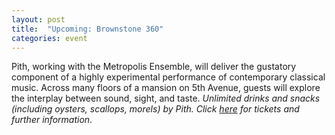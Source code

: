 ```yaml
---
layout: post
title:  "Upcoming: Brownstone 360"
categories: event
---
```


Pith, working with the Metropolis Ensemble, will deliver the gustatory component of a highly experimental
performance of contemporary classical music. Across many floors of a mansion on 5th Avenue, guests will explore the
interplay between sound, sight, and taste.
<em>Unlimited drinks and snacks (including oysters, scallops, morels) by Pith.
Click [here](https://www.eventbrite.com/e/metropolis-ensemble-brownstone-360-tickets-24190500438) for tickets and
further information</em>.
